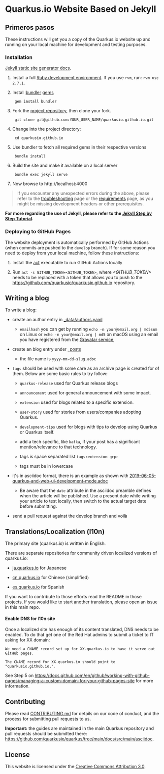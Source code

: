 # Quarkus.io Website Based on Jekyll

## Primeros pasos

These instructions will get you a copy of the Quarkus.io website up and running on your local machine for development and testing purposes.

### Installation

[Jekyll static site generator docs](https://jekyllrb.com/docs/).

1. Install a full [Ruby development environment](https://jekyllrb.com/docs/installation/). If you use `rvm`, run: `rvm use 2.7.1`.

2. Install [bundler](https://jekyllrb.com/docs/ruby-101/#bundler)  [gems](https://jekyllrb.com/docs/ruby-101/#gems)

  
        gem install bundler

3. Fork the [project repository](https://github.com/quarkusio/quarkusio.github.io), then clone your fork.

  
        git clone git@github.com:YOUR_USER_NAME/quarkusio.github.io.git

4. Change into the project directory:

  
        cd quarkusio.github.io

5. Use bundler to fetch all required gems in their respective versions


        bundle install

6. Build the site and make it available on a local server

  
        bundle exec jekyll serve

7. Now browse to http://localhost:4000


> If you encounter any unexpected errors during the above, please refer to the [troubleshooting](https://jekyllrb.com/docs/troubleshooting/#configuration-problems) page or the [requirements](https://jekyllrb.com/docs/installation/#requirements) page, as you might be missing development headers or other prerequisites.

**For more regarding the use of Jekyll, please refer to the [Jekyll Step by Step Tutorial](https://jekyllrb.com/docs/step-by-step/01-setup/).**

### Deploying to GitHub Pages

The website deployment is automatically performed by GitHub Actions (when commits are pushed to the `develop` branch).
If for some reason you need to deploy from your local machine, follow these instructions:

1. Install the [act](https://github.com/nektos/act#installation) executable to run GitHub Actions locally

2. Run `act -s GITHUB_TOKEN=<GITHUB_TOKEN>`, where *<GITHUB_TOKEN>* needs to be replaced with a token that allows you to push to the https://github.com/quarkusio/quarkusio.github.io repository.


## Writing a blog

To write a blog:

- create an author entry in [_data/authors.yaml](https://github.com/quarkusio/quarkusio.github.io/blob/develop/_data/authors.yaml)

  - `emailhash` you can get by running `echo -n your@email.org | md5sum` on Linux or `echo -n your@email.org | md5` on macOS using an email you have registered from the [Gravatar service](https://gravatar.com),

     
- create an blog entry under [_posts](https://github.com/quarkusio/quarkusio.github.io/tree/develop/_posts)

  - the file name is `yyyy-mm-dd-slug.adoc`

- `tags` should be used with some care as an archive page is created for of them. Below are some basic rules to try follow:

  - `quarkus-release` used for Quarkus release blogs

  - `announcement` used for general announcement with some impact.

  - `extension` used for blogs related to a specific extension.

  - `user-story` used for stories from users/companies adopting Quarkus.

  - `development-tips` used for blogs with tips to develop using Quarkus or Quarkus itself. 

  - add a tech specific, like `kafka`, if your post has a significant mention/relevance to that technology.

  - tags is space separated list `tags:extension grpc`

  - tags must be in lowercase

- it's in asciidoc format, there is an example as shown with [2019-06-05-quarkus-and-web-ui-development-mode.adoc](https://github.com/quarkusio/quarkusio.github.io/blob/develop/_posts/2019-06-05-quarkus-and-web-ui-development-mode.adoc)

  - Be aware that the `date` attribute in the asciidoc preamble defines when the article will be published. Use a present date while writing your article to test locally, then switch to the actual target date before submitting. 

- send a pull request against the develop branch and voilà


## Translations/Localization (l10n)

The primary site (quarkus.io) is written in English. 

There are separate repositories for community driven localized versions of quarkus.io:

- [ja.quarkus.io](https://github.com/quarkusio/ja.quarkus.io) for Japanese

- [cn.quarkus.io](https://github.com/quarkusio/cn.quarkus.io) for Chinese (simplified)

- [es.quarkus.io](https://github.com/quarkusio/es.quarkus.io) for Spanish


If you want to contribute to those efforts read the README in those projects. If you would like to
start another translation, please open an issue in this main repo.

#### Enable DNS for l10n site

Once a localized site has enough of its content translated, DNS needs to be enabled. To do that get one of the Red Hat admins to submit
a ticket to IT asking for XX domain:

```
We need a CNAME record set up for XX.quarkus.io to have it serve out GitHub pages. 

The CNAME record for XX.quarkus.io should point to "quarkusio.github.io.".
```

See Step 5 on https://docs.github.com/en/github/working-with-github-pages/managing-a-custom-domain-for-your-github-pages-site for more information.

## Contributing

Please read [CONTRIBUTING.md](https://github.com/quarkusio/quarkusio.github.io/blob/master/CONTRIBUTING.md) for details on our code of conduct, and the process for submitting pull requests to us.

**Important:** the guides are maintained in the main Quarkus repository and pull requests should be submitted there:
https://github.com/quarkusio/quarkus/tree/main/docs/src/main/asciidoc.

## License

This website is licensed under the [Creative Commons Attribution 3.0](https://creativecommons.org/licenses/by/3.0/).
